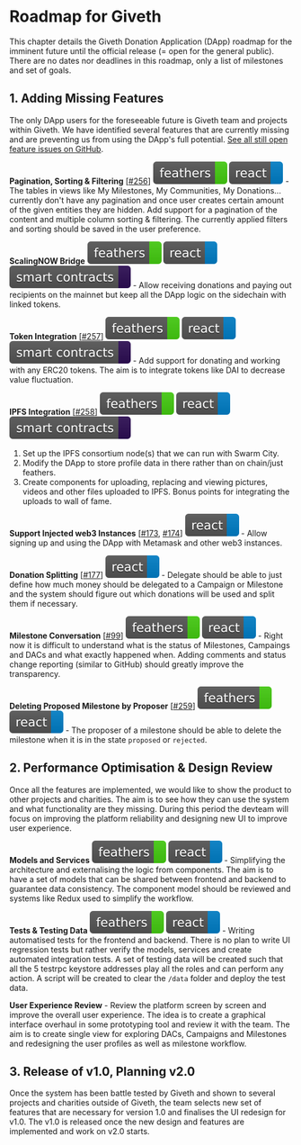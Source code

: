 # Roadmap for Giveth
This chapter details the Giveth Donation Application (DApp) roadmap for the imminent future until the official release (= open for the general public). There are no dates nor deadlines in this roadmap, only a list of milestones and set of goals.

## 1. Adding Missing Features
The only DApp users for the foreseeable future is Giveth team and projects within Giveth. We have identified several features that are currently missing and are preventing us from using the DApp's full potential. [See all still open feature issues on GitHub](https://github.com/Giveth/giveth-dapp/issues?q=is%3Aissue+is%3Aopen+label%3A%22on+roadmap%22).

**Pagination, Sorting & Filtering**
[[#256](https://github.com/Giveth/giveth-dapp/issues/256)]
![Feathers](../images/roadmap/feathers.svg)
![React](../images/roadmap/react.svg) -
The tables in views like My Milestones, My Communities, My Donations... currently don't have any pagination and once user creates certain amount of the given entities they are hidden. Add support for a pagination of the content and multiple column sorting & filtering. The currently applied filters and sorting should be saved in the user preference.

**ScalingNOW Bridge**
![Feathers](../images/roadmap/feathers.svg)
![React](../images/roadmap/react.svg)
![Smart Contracts](../images/roadmap/smart-contracts.svg) -
Allow receiving donations and paying out recipients on the mainnet but keep all the DApp logic on the sidechain with linked tokens.

**Token Integration**
[[#257](https://github.com/Giveth/giveth-dapp/issues/257)]
![Feathers](../images/roadmap/feathers.svg)
![React](../images/roadmap/react.svg)
![Smart Contracts](../images/roadmap/smart-contracts.svg) -
Add support for donating and working with any ERC20 tokens. The aim is to integrate tokens like DAI to decrease value fluctuation.

**IPFS Integration**
[[#258](https://github.com/Giveth/giveth-dapp/issues/258)]
![Feathers](../images/roadmap/feathers.svg)
![React](../images/roadmap/react.svg)
![Smart Contracts](../images/roadmap/smart-contracts.svg)

1. Set up the IPFS consortium node(s) that we can run with Swarm City.
2. Modify the DApp to store profile data in there rather than on chain/just feathers.
3. Create components for uploading, replacing and viewing pictures, videos and other files uploaded to IPFS. Bonus points for integrating the uploads to wall of fame.

**Support Injected web3 Instances**
[[#173](https://github.com/Giveth/giveth-dapp/issues/173),
 [#174](https://github.com/Giveth/giveth-dapp/issues/174)]
![React](../images/roadmap/react.svg) -
Allow signing up and using the DApp with Metamask and other web3 instances.

**Donation Splitting**
[[#177](https://github.com/Giveth/giveth-dapp/issues/177)]
![React](../images/roadmap/react.svg) -
Delegate should be able to just define how much money should be delegated to a Campaign or Milestone and the system should figure out which donations will be used and split them if necessary.

**Milestone Conversation**
[[#99](https://github.com/Giveth/giveth-dapp/issues/99)]
![Feathers](../images/roadmap/feathers.svg)
![React](../images/roadmap/react.svg) -
Right now it is difficult to understand what is the status of Milestones, Campaings and DACs and what exactly happened when. Adding comments and status change reporting (similar to GitHub) should greatly improve the transparency.

**Deleting Proposed Milestone by Proposer**
[[#259](https://github.com/Giveth/giveth-dapp/issues/259)]
![Feathers](../images/roadmap/feathers.svg)
![React](../images/roadmap/react.svg) -
The proposer of a milestone should be able to delete the milestone when it is in the state `proposed` or `rejected`.

## 2. Performance Optimisation & Design Review
Once all the features are implemented, we would like to show the product to other projects and charities. The aim is to see how they can use the system and what functionality are they missing. During this period the devteam will focus on improving the platform reliability and designing new UI to improve user experience.

**Models and Services**
![Feathers](../images/roadmap/feathers.svg)
![React](../images/roadmap/react.svg) -
Simplifying the architecture and externalising the logic from components. The aim is to have a set of models that can be shared between frontend and backend to guarantee data consistency. The component model should be reviewed and systems like Redux used to simplify the workflow.

**Tests & Testing Data**
![Feathers](../images/roadmap/feathers.svg)
![React](../images/roadmap/react.svg) -
Writing automatised tests for the frontend and backend. There is no plan to write UI regression tests but rather verify the models, services and create automated integration tests. A set of testing data will be created such that all the 5 testrpc keystore addresses play all the roles and can perform any action. A script will be created to clear the `/data` folder and deploy the test data.

**User Experience Review** -
Review the platform screen by screen and improve the overall user experience. The idea is to create a graphical interface overhaul in some prototyping tool and review it with the team. The aim is to create single view for exploring DACs, Campaigns and Milestones and redesigning the user profiles as well as milestone workflow.

## 3. Release of v1.0, Planning v2.0
Once the system has been battle tested by Giveth and shown to several projects and charities outside of Giveth, the team selects new set of features that are necessary for version 1.0 and finalises the UI redesign for v1.0. The v1.0 is released once the new design and features are implemented and work on v2.0 starts.
